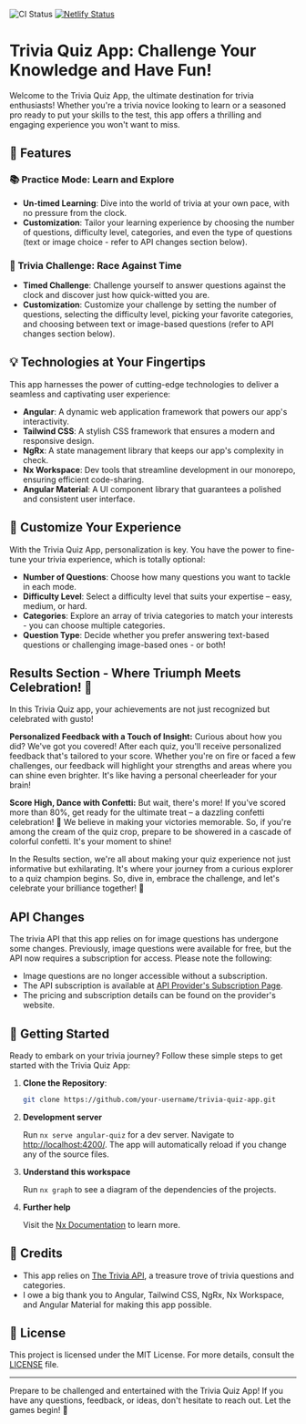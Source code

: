 ![CI Status](https://github.com/faizanalibugti/ng-quiz/actions/workflows/ci.yml/badge.svg)
[![Netlify Status](https://api.netlify.com/api/v1/badges/5540e81a-58ab-437b-a306-f94f9243b69e/deploy-status)](https://app.netlify.com/sites/faizan-ng-quiz/deploys)

# Trivia Quiz App: Challenge Your Knowledge and Have Fun!

Welcome to the Trivia Quiz App, the ultimate destination for trivia enthusiasts! Whether you're a trivia novice looking to learn or a seasoned pro ready to put your skills to the test, this app offers a thrilling and engaging experience you won't want to miss.

## 🌟 Features

### 📚 Practice Mode: Learn and Explore

- **Un-timed Learning**: Dive into the world of trivia at your own pace, with no pressure from the clock.
- **Customization**: Tailor your learning experience by choosing the number of questions, difficulty level, categories, and even the type of questions (text or image choice - refer to API changes section below).

### 🚀 Trivia Challenge: Race Against Time

- **Timed Challenge**: Challenge yourself to answer questions against the clock and discover just how quick-witted you are.
- **Customization**: Customize your challenge by setting the number of questions, selecting the difficulty level, picking your favorite categories, and choosing between text or image-based questions (refer to API changes section below).

## 💡 Technologies at Your Fingertips

This app harnesses the power of cutting-edge technologies to deliver a seamless and captivating user experience:

- **Angular**: A dynamic web application framework that powers our app's interactivity.
- **Tailwind CSS**: A stylish CSS framework that ensures a modern and responsive design.
- **NgRx**: A state management library that keeps our app's complexity in check.
- **Nx Workspace**: Dev tools that streamline development in our monorepo, ensuring efficient code-sharing.
- **Angular Material**: A UI component library that guarantees a polished and consistent user interface.

## 🎨 Customize Your Experience

With the Trivia Quiz App, personalization is key. You have the power to fine-tune your trivia experience, which is totally optional:

- **Number of Questions**: Choose how many questions you want to tackle in each mode.
- **Difficulty Level**: Select a difficulty level that suits your expertise – easy, medium, or hard.
- **Categories**: Explore an array of trivia categories to match your interests - you can choose multiple categories.
- **Question Type**: Decide whether you prefer answering text-based questions or challenging image-based ones - or both!

## Results Section - Where Triumph Meets Celebration! 🎉

In this Trivia Quiz app, your achievements are not just recognized but celebrated with gusto!

**Personalized Feedback with a Touch of Insight:** Curious about how you did? We've got you covered! After each quiz, you'll receive personalized feedback that's tailored to your score. Whether you're on fire or faced a few challenges, our feedback will highlight your strengths and areas where you can shine even brighter. It's like having a personal cheerleader for your brain!

**Score High, Dance with Confetti:** But wait, there's more! If you've scored more than 80%, get ready for the ultimate treat – a dazzling confetti celebration! 🎊 We believe in making your victories memorable. So, if you're among the cream of the quiz crop, prepare to be showered in a cascade of colorful confetti. It's your moment to shine!

In the Results section, we're all about making your quiz experience not just informative but exhilarating. It's where your journey from a curious explorer to a quiz champion begins. So, dive in, embrace the challenge, and let's celebrate your brilliance together! 🌟

## API Changes

The trivia API that this app relies on for image questions has undergone some changes. Previously, image questions were available for free, but the API now requires a subscription for access. Please note the following:

- Image questions are no longer accessible without a subscription.
- The API subscription is available at [API Provider's Subscription Page](https://the-trivia-api.com/license/).
- The pricing and subscription details can be found on the provider's website.

## 🚀 Getting Started

Ready to embark on your trivia journey? Follow these simple steps to get started with the Trivia Quiz App:

1. **Clone the Repository**:

   ```bash
   git clone https://github.com/your-username/trivia-quiz-app.git
   ```

2. **Development server**

   Run `nx serve angular-quiz` for a dev server. Navigate to <http://localhost:4200/>. The app will automatically reload if you change any of the source files.

3. **Understand this workspace**

   Run `nx graph` to see a diagram of the dependencies of the projects.

4. **Further help**

   Visit the [Nx Documentation](https://nx.dev) to learn more.

## 🙌 Credits

- This app relies on [The Trivia API](https://the-trivia-api.com/), a treasure trove of trivia questions and categories.
- I owe a big thank you to Angular, Tailwind CSS, NgRx, Nx Workspace, and Angular Material for making this app possible.

## 📜 License

This project is licensed under the MIT License. For more details, consult the [LICENSE](LICENSE) file.

---

Prepare to be challenged and entertained with the Trivia Quiz App! If you have any questions, feedback, or ideas, don't hesitate to reach out. Let the games begin! 🎉
